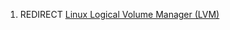 1.  REDIRECT [Linux Logical Volume Manager
    (LVM)](Linux_Logical_Volume_Manager_(LVM) "wikilink")